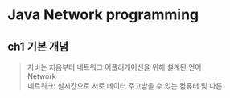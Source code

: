 Java Network programming
========================
ch1 기본 개념
-----------
>자바는 처음부터 네트워크 어플리케이션을 위해 설계된 언어  
Network  
네트워크: 실시간으로 서로 데이터 주고받을 수 있는 컴퓨터 및 다른 


